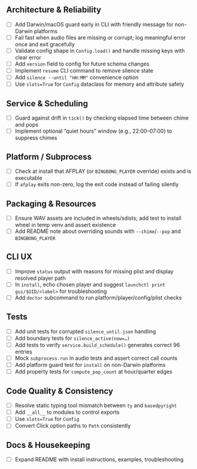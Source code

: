 ## Architecture & Reliability
- [ ] Add Darwin/macOS guard early in CLI with friendly message for non-Darwin platforms
- [ ] Fail fast when audio files are missing or corrupt; log meaningful error once and exit gracefully
- [ ] Validate config shape in `Config.load()` and handle missing keys with clear error
- [ ] Add `version` field to config for future schema changes
- [ ] Implement `resume` CLI command to remove silence state
- [ ] Add `silence --until "HH:MM"` convenience option
- [ ] Use `slots=True` for `Config` dataclass for memory and attribute safety

## Service & Scheduling
- [ ] Guard against drift in `tick()` by checking elapsed time between chime and pops
- [ ] Implement optional “quiet hours” window (e.g., 22:00–07:00) to suppress chimes

## Platform / Subprocess
- [ ] Check at install that AFPLAY (or `BINGBONG_PLAYER` override) exists and is executable
- [ ] If `afplay` exits non-zero, log the exit code instead of failing silently

## Packaging & Resources
- [ ] Ensure WAV assets are included in wheels/sdists; add test to install wheel in temp venv and assert existence
- [ ] Add README note about overriding sounds with `--chime`/`--pop` and `BINGBONG_PLAYER`

## CLI UX
- [ ] Improve `status` output with reasons for missing plist and display resolved player path
- [ ] In `install`, echo chosen player and suggest `launchctl print gui/$UID/<label>` for troubleshooting
- [ ] Add `doctor` subcommand to run platform/player/config/plist checks

## Tests
- [ ] Add unit tests for corrupted `silence_until.json` handling
- [ ] Add boundary tests for `silence_active(now=…)`
- [ ] Add tests to verify `service.build_schedule()` generates correct 96 entries
- [ ] Mock `subprocess.run` in audio tests and assert correct call counts
- [ ] Add platform guard test for `install` on non-Darwin platforms
- [ ] Add property tests for `compute_pop_count` at hour/quarter edges

## Code Quality & Consistency
- [ ] Resolve static typing tool mismatch between `ty` and `basedpyright`
- [ ] Add `__all__` to modules to control exports
- [ ] Use `slots=True` for `Config`
- [ ] Convert Click option paths to `Path` consistently

## Docs & Housekeeping
- [ ] Expand README with install instructions, examples, troubleshooting
